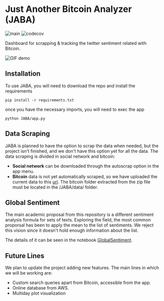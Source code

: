 # Just Another Bitcoin Analyzer (JABA)
![main](https://github.com/futotta-risu/JABA/actions/workflows/build.yml/badge.svg) ![codecov](https://codecov.io/gh/futotta-risu/JABA/branch/main/graph/badge.svg?token=DQCIGLEJKQ)

Dashboard for scrapping & tracking the twitter sentiment related with Bitcoin.

![GIF demo](https://miro.medium.com/max/700/1*5KJpHcwmNoxVHmkHipyL4g.gif)

## Installation
To use JABA, you will need to download the repo and install the requirements

    pip install -r requirements.txt

once you have the necessary imports, you will need to exec the app

    python JABA/app.py
    
## Data Scraping
JABA is planned to have the option to scrap the data when needed, but the project isn't finished, and we don't have this option yet for all the data. The data scraping is divided in social network and bitcoin:

* **Social network** can be downloaded through the autoscrap option in the app menu. 
* **Bitcoin** data is not yet automatically scraped, so we have uploaded the current data to this [url](https://drive.google.com/file/d/1Kjs9CpYB9ueGJubsrQwnoURdhw78GTXY/view?usp=sharing). The bitcoin folder extracted from the zip file must be located in the /JABA/data/ folder.

## Global Sentiment
The main academic proposal from this repository is a different sentiment analysis formula for sets of texts. Exploring the field, the most common proporsal has been to apply the mean to the list of sentiments. We reject this vision since it doesn't hold enough information about the list.

The details of it can be seen in the notebook [GlobalSentiment](https://github.com/futotta-risu/JABA/blob/main/GlobalSentiment.ipynb).

## Future Lines
We plan to update the project adding new features. The main lines in which we will be working are:
* Custom search queries apart from Bitcoin, accessible from the app.
* Online database from AWS.
* Multiday plot visualization
